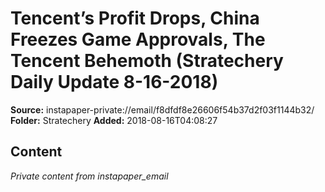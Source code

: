 # Tencent’s Profit Drops, China Freezes Game Approvals, The Tencent Behemoth (Stratechery Daily Update 8-16-2018)

**Source:** instapaper-private://email/f8dfdf8e26606f54b37d2f03f1144b32/
**Folder:** Stratechery
**Added:** 2018-08-16T04:08:27




## Content
*Private content from instapaper_email*
